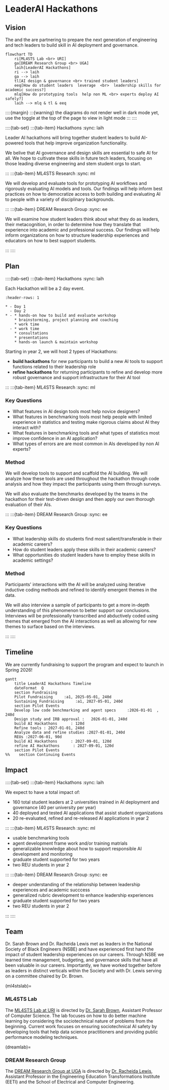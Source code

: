 # LeaderAI Hackathons
<!-- 
:::{warning}

Events Coming Soon!
::: -->


## Vision


The [](ml4stslab) and the [](dreamlab) are partnering to prepare the next generation of engineering and tech leaders to build skill in AI deployment and governance. 



```mermaid
flowchart TD
    ri[ML4STS Lab <br> URI]
    ga[DREAM Research Group <br> UGA]
    laih[LeaderAI Hackathons]
    ri --> laih
    ga --> laih
    tl[AI design & governance <br> trained student leaders]
    eeq[How do student leaders  leverage  <br>  leadership skills for academic success?]
    mlq[How do prototyping tools  help non ML <br> experts deploy AI safely?]
    laih --> mlq & tl & eeq
```

::::{margin}
:::{warning}
the diagrams do not render well in dark mode yet, use the toggle at the top of the page to view in light mode
:::
::::

::::{tab-set}
:::{tab-item} Hackathons
:sync: laih

Leader AI hackathons will bring together student leaders to build AI-powered tools that help
improve organization functionality. 

We belive that AI governance and design skills are essential to safe AI for all. We hope to cultivate these skills in future tech leaders, focusing on those leading diverse engineering and stem student orgs to start. 


:::
:::{tab-item} ML4STS Research
:sync: ml

We will develop and evaluate tools for prototyping AI workflows and rigorously evaluating AI models and tools. Our findings will help inform best practices on how to democratize access to both building and evaluating AI to people with a variety of disciplinary backgrounds. 

:::
:::{tab-item} DREAM Research Group
:sync: ee

We will examine how student leaders think about what they do as leaders, their metacognition, in order to determine how they translate that experience into academic and professional success.  Our findings will help inform organizations on how to structure leadership experiences and educators on how to best support students. 

:::
::::


## Plan 

::::{tab-set}
:::{tab-item} Hackathons
:sync: laih

Each Hackathon will be a 2 day event. 

````{list-table} Event Structure
:header-rows: 1

* - Day 1
  - Day 2
* - * hands-on how to build and evaluate workshop
    * brainstorming, project planning and coaching
    * work time
  - * work time
    * consultations
    * presentations 
    * hands-on launch & maintain workshop
````



Starting in year 2, we will host 2 types of Hackathons: 
- **build hackathons** for new participants to build a new AI tools to support functions related to their leadership role
- **refine hackathons** for returning participants to refine and develop more robust governance and support infrastructure for their AI tool

:::
:::{tab-item} ML4STS Research
:sync: ml

### Key Questions

- What features in AI design tools most help novice designers? 
- What features in benchmarking tools most help people with limited experience in statistics and testing make rigorous claims about AI they interact with?
- What features in benchmarking tools and what types of statistics most improve confidence in an AI application?
- What types of errors are are most common in AIs developed by non AI experts? 

### Method

We will develop tools to support and scaffold the AI building. We will analyze how these tools are used throughout the hackathon through code analysis and how they impact the participants using them through surveys. 

We will also evaluate the benchmarks developed by the teams in the hackathon for their test-driven design and then apply our own thorough evaluation of their AIs. 

:::
:::{tab-item} DREAM Research Group
:sync: ee


### Key Questions

- What leadership skills do students find most salient/transferable in their academic careers?
- How do student leaders apply these skills in their academic careers?
- What opportunities do student leaders have to employ these skills in academic settings?

### Method
Participants' interactions with the AI will be analyzed using iterative inductive coding methods and refined to identify emergent themes in the data.

We will also interview a sample of participants to get a more in-depth understanding of this phenomenon to better support our conclusions. Interviews will be professionally transcribed and abductively coded using themes that emerged from the AI interactions as well as allowing for new themes to surface based on the interviews.

:::
::::

## Timeline

We are currently fundraising to support the program and expect to launch in Spring 2026! 


<!-- 
::::{tab-set}
:::{tab-item} Semesters


```mermaid
timeline
    title LeaderAI Hackathons Timeline
    Spring/Summer 2026 :   Develop low code benchmarking and agent specs  
                :  Design study and IRB approval 
    Fall 2026 : build AI Hackathons     
    Spring 2027 :  Refine designs
                : Analyze data 
    Summer 2027 : REUs 
    : Refine designs
    : Analyze data 
    Fall 2027 : build AI Hackathons    
    : refine AI Hackathons   
    : analyze and publish
```

:::
:::{tab-item} Detailed 
 -->


```mermaid
gantt
    title LeaderAI Hackathons Timeline
    dateFormat  Q
    section Fundraising
    Pilot Fundraising     :a1, 2025-05-01, 240d
    Sustaining Fundraising     :a1, 2027-05-01, 240d
    section Pilot Events
    Develop low code benchmarking and agent specs     :2026-01-01  , 240d
    Design study and IRB approval :   2026-01-01, 240d
    build AI Hackathons      : 120d
    Refine tools : 2027-01-01, 240d
    Analyze data and refine studies :2027-01-01, 240d
    REUs :2027-06-01, 90d
    build AI Hackathons      : 2027-09-01, 120d
    refine AI Hackathons      : 2027-09-01, 120d
    section Pilot Events
%%    section Continuing Events

```
<!-- 
:::
:::: -->

## Impact

::::{tab-set}
:::{tab-item} Hackathons
:sync: laih

We expect to have a total impact of:
- 160 total student leaders at 2 universities trained in AI deployment and governance (40 per university per year)
- 40 deployed and tested AI applications that assist student organizations
- 20 re-evaluated, refined and re-released AI applications in year 2


:::
:::{tab-item} ML4STS Research
:sync: ml

- usable benchmarking tools
- agent development frame work and/or training matrials
- generalizable knowledge about how to support responsible AI development and monitoring
- graduate student supported for two years
- two REU students in year 2

:::
:::{tab-item} DREAM Research Group
:sync: ee

- deeper understanding of the relationship between leadership experiences and academic succcess
- generalized rubric development to enhance leadership experiences
- graduate student supported for two years
- two REU students in year 2

:::
::::


## Team 

Dr. Sarah Brown and Dr. Racheida Lewis met as leaders in the National Society of Black Engineers (NSBE) and have experienced first hand the impact of student leadership experiences on our careers. Through NSBE we learned time management, budgeting, and governance skills that have all been valuable in our careers. Importantly, we have worked together before as leaders in distinct verticals within the Society and with Dr. Lewis serving on a committee chaired by Dr. Brown.

(ml4stslab)=
### ML4STS Lab

The [ML4STS Lab at URI](https://ml4sts.com/) is directed by [Dr. Sarah Brown](https://sarahmbrown.org/), Assistant Professor of Computer Science. The lab focuses on how to do better machine learning by considering the sociotechnical nature of problems from the beginning. Current work focuses on ensuring sociotechnical AI safety by developing tools that help data science practitioners and providing public performance modeling techniques. 


(dreamlab)=
### DREAM Research Group 

The [DREAM Research Group at UGA](https://dream.racheidalewis.com/) is directed by [Dr. Racheida Lewis](https://www.racheidalewis.com/), Assistant Professor in the Engineering Education Transformations Institute (EETI) and the School of Electrical and Computer Engineering. 
